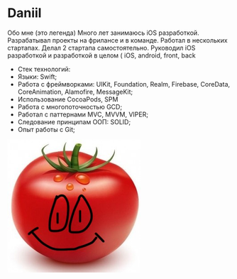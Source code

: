 # Daniil

Обо мне  (это легенда)
Много лет занимаюсь iOS разработкой. Разрабатывал проекты на фрилансе и в команде. Работал в нескольких стартапах. Делал 2 стартапа самостоятельно. Руководил iOS разработкой и разработкой в целом ( iOS, android, front, back 


* Стек технологий: 
* Языки: Swift;
* Работа с фреймворками: UIKit, Foundation, Realm, Firebase, CoreData, CoreAnimation, Alamofire, MessageKit;
* Использование CocoaPods, SPM
* Работа с многопоточностью GCD;
* Работал с паттернами MVC, MVVM, VIPER;
* Следование принципам ООП: SOLID;
* Опыт работы с Git;

![picture1.](img/picture1.jpg)